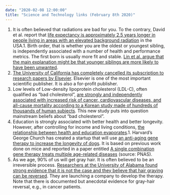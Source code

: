 ```yaml
---
date: "2020-02-08 12:00:00"
title: "Science and Technology links (February 8th 2020)"
---
```




1. It is often believed that radiations are bad for you. To the contrary, David et al. report that [life expectancy is approximately 2.5 years longer in people living in areas with an elevated background radiation](https://www.biorxiv.org/content/10.1101/832949v1) in the USA.1. Birth order, that is whether you are the oldest or youngest sibling, is independently associated with a number of health and performance metrics. The first born is usually more fit and stable. [Lin et al. argue that the main explanation might be that younger siblings are more likely to have been unwanted](https://link.springer.com/article/10.1007/s00148-019-00747-4).
1. [The University of California has completely cancelled its subscription to research papers by Elsevier](https://www.nature.com/articles/d41586-019-00758-x). Elsevier is one of the most important scientific publisher. It is also a for-profit publisher.
1. Low levels of Low-density lipoprotein cholesterol (LDL-C), often qualified as &ldquo;bad cholesterol&rdquo;, [are strongly and independently associated with increased risk of cancer, cardiovascular diseases, and all-cause mortality according to a Korean study made of hundreds of thousands of human subjects](https://pubmed.ncbi.nlm.nih.gov/31581520-low-levels-of-low-density-lipoprotein-cholesterol-and-mortality-outcomes-in-non-statin-users/). This new study puts into question mainstream beliefs about &ldquo;bad cholesterol&rdquo;.
1. Education is strongly associated with better health and better longevity. However, after controlling for income and living conditions, [the relationship between health and education evaporates](https://www.sciencedirect.com/science/article/abs/pii/S0277953620300496).1. Harvard&rsquo;s George Church has created a startup that will use [an anti-aging gene therapy to increase the longevity of dogs](https://cen.acs.org/pharmaceuticals/gene-therapy/anti-aginggene-therapy-trial-dogs/97/web/2019/11). It is based on previous work done on mice and reported in a paper entitled [A single combination gene therapy treats multiple age-related diseases](https://www.pnas.org/content/early/2019/10/31/1910073116) (source: PNAS).
1. As we age, 90% of us will get gray hair. It is often believed to be an irreversible process. [Researchers at the University of Alabama found strong evidence that it is not the case and they believe that hair graying can be reversed](https://www.uab.edu/reporter/research/discoveries-innovations/item/8990-going-gray-isn-t-a-one-way-trip-uab-researcher-exploring-ways-to-rejuvenate-gray-hairs/). They are launching a company to develop the therapy. Note that there is documented but anecdotal evidence for gray-hair reversal, e.g., in cancer patients.

